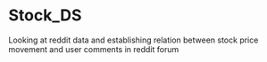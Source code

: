 # Stock_DS
Looking at reddit data and establishing relation between stock price movement and user comments in reddit forum
